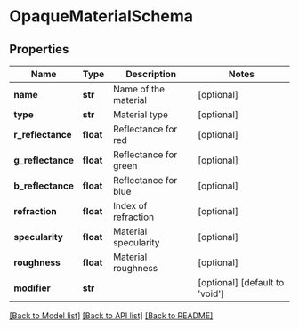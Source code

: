 # OpaqueMaterialSchema

## Properties
Name | Type | Description | Notes
------------ | ------------- | ------------- | -------------
**name** | **str** | Name of the material | [optional] 
**type** | **str** | Material type | [optional] 
**r_reflectance** | **float** | Reflectance for red | [optional] 
**g_reflectance** | **float** | Reflectance for green | [optional] 
**b_reflectance** | **float** | Reflectance for blue | [optional] 
**refraction** | **float** | Index of refraction | [optional] 
**specularity** | **float** | Material specularity | [optional] 
**roughness** | **float** | Material roughness | [optional] 
**modifier** | **str** |  | [optional] [default to 'void']

[[Back to Model list]](../README.md#documentation-for-models) [[Back to API list]](../README.md#documentation-for-api-endpoints) [[Back to README]](../README.md)


